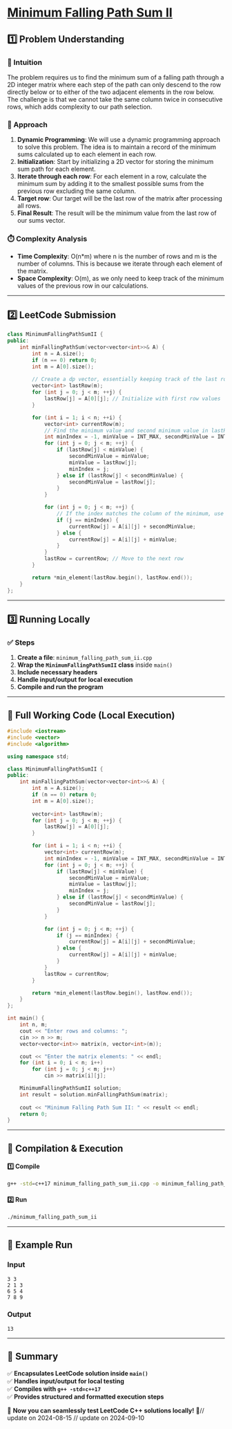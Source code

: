 # **[Minimum Falling Path Sum II](https://leetcode.com/problems/minimum-falling-path-sum-ii/description/)**  

## **1️⃣ Problem Understanding**  
### **📌 Intuition**  
The problem requires us to find the minimum sum of a falling path through a 2D integer matrix where each step of the path can only descend to the row directly below or to either of the two adjacent elements in the row below. The challenge is that we cannot take the same column twice in consecutive rows, which adds complexity to our path selection.

### **🚀 Approach**  
1. **Dynamic Programming**: We will use a dynamic programming approach to solve this problem. The idea is to maintain a record of the minimum sums calculated up to each element in each row.
2. **Initialization**: Start by initializing a 2D vector for storing the minimum sum path for each element.
3. **Iterate through each row**: For each element in a row, calculate the minimum sum by adding it to the smallest possible sums from the previous row excluding the same column.
4. **Target row**: Our target will be the last row of the matrix after processing all rows.
5. **Final Result**: The result will be the minimum value from the last row of our sums vector.

### **⏱️ Complexity Analysis**  
- **Time Complexity**: O(n*m) where n is the number of rows and m is the number of columns. This is because we iterate through each element of the matrix.
- **Space Complexity**: O(m), as we only need to keep track of the minimum values of the previous row in our calculations.

---  

## **2️⃣ LeetCode Submission**  
```cpp
class MinimumFallingPathSumII {
public:
    int minFallingPathSum(vector<vector<int>>& A) {
        int n = A.size();
        if (n == 0) return 0;
        int m = A[0].size();
        
        // Create a dp vector, essentially keeping track of the last row's best paths
        vector<int> lastRow(m);
        for (int j = 0; j < m; ++j) {
            lastRow[j] = A[0][j]; // Initialize with first row values
        }

        for (int i = 1; i < n; ++i) {
            vector<int> currentRow(m);
            // Find the minimum value and second minimum value in lastRow
            int minIndex = -1, minValue = INT_MAX, secondMinValue = INT_MAX;
            for (int j = 0; j < m; ++j) {
                if (lastRow[j] < minValue) {
                    secondMinValue = minValue;
                    minValue = lastRow[j];
                    minIndex = j;
                } else if (lastRow[j] < secondMinValue) {
                    secondMinValue = lastRow[j];
                }
            }

            for (int j = 0; j < m; ++j) {
                // If the index matches the column of the minimum, use the second minimum
                if (j == minIndex) {
                    currentRow[j] = A[i][j] + secondMinValue;
                } else {
                    currentRow[j] = A[i][j] + minValue;
                }
            }
            lastRow = currentRow; // Move to the next row
        }

        return *min_element(lastRow.begin(), lastRow.end());
    }
};
```  

---  

## **3️⃣ Running Locally**  
### **✅ Steps**  
1. **Create a file**: `minimum_falling_path_sum_ii.cpp`  
2. **Wrap the `MinimumFallingPathSumII` class** inside `main()`  
3. **Include necessary headers**  
4. **Handle input/output for local execution**  
5. **Compile and run the program**  

---  

## **📝 Full Working Code (Local Execution)**  
```cpp
#include <iostream>
#include <vector>
#include <algorithm>

using namespace std;

class MinimumFallingPathSumII {
public:
    int minFallingPathSum(vector<vector<int>>& A) {
        int n = A.size();
        if (n == 0) return 0;
        int m = A[0].size();
        
        vector<int> lastRow(m);
        for (int j = 0; j < m; ++j) {
            lastRow[j] = A[0][j];
        }

        for (int i = 1; i < n; ++i) {
            vector<int> currentRow(m);
            int minIndex = -1, minValue = INT_MAX, secondMinValue = INT_MAX;
            for (int j = 0; j < m; ++j) {
                if (lastRow[j] < minValue) {
                    secondMinValue = minValue;
                    minValue = lastRow[j];
                    minIndex = j;
                } else if (lastRow[j] < secondMinValue) {
                    secondMinValue = lastRow[j];
                }
            }

            for (int j = 0; j < m; ++j) {
                if (j == minIndex) {
                    currentRow[j] = A[i][j] + secondMinValue;
                } else {
                    currentRow[j] = A[i][j] + minValue;
                }
            }
            lastRow = currentRow;
        }

        return *min_element(lastRow.begin(), lastRow.end());
    }
};

int main() {
    int n, m;
    cout << "Enter rows and columns: ";
    cin >> n >> m;
    vector<vector<int>> matrix(n, vector<int>(m));

    cout << "Enter the matrix elements: " << endl;
    for (int i = 0; i < n; i++)
        for (int j = 0; j < m; j++)
            cin >> matrix[i][j];

    MinimumFallingPathSumII solution;
    int result = solution.minFallingPathSum(matrix);
    
    cout << "Minimum Falling Path Sum II: " << result << endl;
    return 0;
}
```  

---  

## **🔧 Compilation & Execution**  
#### **1️⃣ Compile**  
```bash
g++ -std=c++17 minimum_falling_path_sum_ii.cpp -o minimum_falling_path_sum_ii
```  

#### **2️⃣ Run**  
```bash
./minimum_falling_path_sum_ii
```  

---  

## **🎯 Example Run**  
### **Input**  
```
3 3
2 1 3
6 5 4
7 8 9
```  
### **Output**  
```
13
```  

---  

## **📌 Summary**  
✅ **Encapsulates LeetCode solution inside `main()`**  
✅ **Handles input/output for local testing**  
✅ **Compiles with `g++ -std=c++17`**  
✅ **Provides structured and formatted execution steps**  

🚀 **Now you can seamlessly test LeetCode C++ solutions locally!** 🚀// update on 2024-08-15
// update on 2024-09-10
